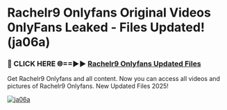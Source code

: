 # Rachelr9 Onlyfans Original Videos 0nlyFans Leaked - Files Updated! (ja06a)

<h3>🔴 CLICK HERE 🌐==►► <a href="https://tinyurl.com/ehrbuxhb" rel="nofollow">Rachelr9 Onlyfans Updated Files</a></h3>

Get Rachelr9 Onlyfans and all content. Now you can access all videos and pictures of Rachelr9 Onlyfans. New Updated Files 2025!

[![ja06a](https://i.imgur.com/lVYEuWS.gif)](https://tinyurl.com/ehrbuxhb)
